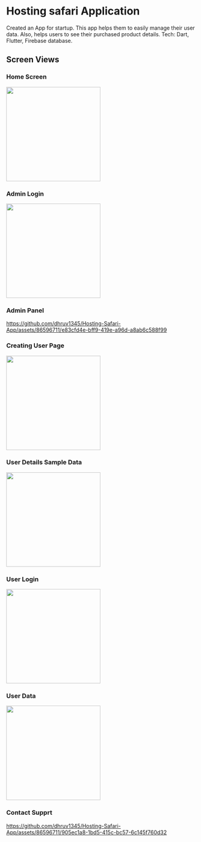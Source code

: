 # Hosting safari Application

Created an App for startup. This app helps them to easily manage their user data. Also, helps users to see their purchased product details. Tech: Dart, Flutter, Firebase database.


## Screen Views

### Home Screen
<img src="https://github.com/dhruv1345/Hosting-Safari-App/assets/86596711/951270cc-cb72-421c-a1d0-6de93e53bfd6" width="250" />

### Admin Login
<img src="https://github.com/dhruv1345/Hosting-Safari-App/assets/86596711/d41f30a1-b631-457d-ac79-6d5ce5016e5c" width="250" />

### Admin Panel
https://github.com/dhruv1345/Hosting-Safari-App/assets/86596711/e83cfd4e-bff9-419e-a96d-a8ab6c588f99

### Creating User Page
<img src="https://github.com/dhruv1345/Hosting-Safari-App/assets/86596711/84937d45-799b-4dd5-912d-2cd4c5b375ec" width="250" />


### User Details Sample Data
<img src="https://github.com/dhruv1345/Hosting-Safari-App/assets/86596711/e3de816a-ec8e-473d-8173-5da024f7de2c" width="250" />

### User Login 
<img src="https://github.com/dhruv1345/Hosting-Safari-App/assets/86596711/7e6820ed-f5d4-465c-9a21-e1a62e8837af" width="250" />

### User Data 
<img src="https://github.com/dhruv1345/Hosting-Safari-App/assets/86596711/23b70580-942a-4897-94de-fb5b30e42629" width="250" />

### Contact Supprt 
https://github.com/dhruv1345/Hosting-Safari-App/assets/86596711/905ec1a8-1bd5-415c-bc57-6c145f760d32




